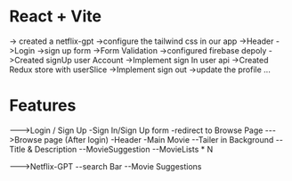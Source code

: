 # React + Vite

-> created a netflix-gpt
->configure the tailwind css in our app
->Header
->Login
->sign up form
->Form Validation
->configured firebase depoly
->Created signUp user Account
->Implement sign In user api
->Created Redux store with userSlice
->Implement sign out 
->update the profile
...
# Features 

--->Login / Sign Up
   -Sign In/Sign Up form
   -redirect to Browse Page
--->Browse page (After login)
  -Header
  -Main Movie
      --Tailer in Background
      --Title & Description
      --MovieSuggestion
      --MovieLists * N

--->Netflix-GPT
   --search Bar
   --Movie Suggestions

